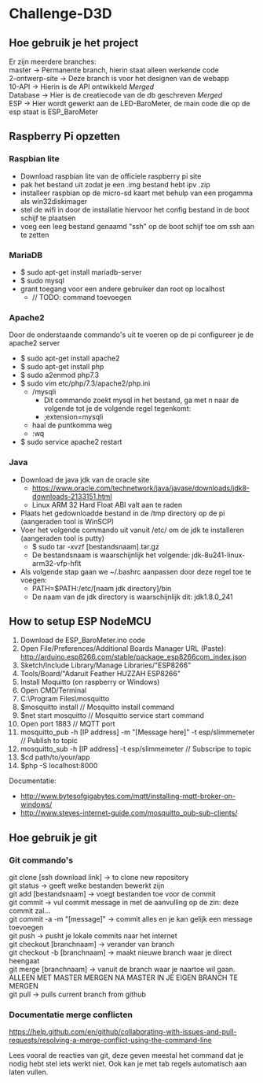 # Challenge-D3D

## Hoe gebruik je het project
Er zijn meerdere branches:<br/>
master -> Permanente branch, hierin staat alleen werkende code<br/>
2-ontwerp-site -> Deze branch is voor het designen van de webapp<br/>
10-API -> Hierin is de API ontwikkeld <i>Merged</i><br/>
Database -> Hier is de creatiecode van de db geschreven <i>Merged</i><br/>
ESP -> Hier wordt gewerkt aan de LED-BaroMeter, de main code die op de esp staat is ESP_BaroMeter<br/>


## Raspberry Pi opzetten 
### Raspbian lite
- Download raspbian lite van de officiele raspberry pi site
- pak het bestand uit zodat je een .img bestand hebt ipv .zip
- installeer raspbian op de micro-sd kaart met behulp van een progamma als win32diskimager
- stel de wifi in door de installatie hiervoor het config bestand in de boot schijf te plaatsen
- voeg een leeg bestand genaamd "ssh" op de boot schijf toe om ssh aan te zetten

### MariaDB
- $ sudo apt-get install mariadb-server
- $ sudo mysql
- grant toegang voor een andere gebruiker dan root op localhost  
  - // TODO: command toevoegen

### Apache2
Door de onderstaande commando's uit te voeren op de pi configureer je de apache2 server
- $ sudo apt-get install apache2
- $ sudo apt-get install php
- $ sudo a2enmod php7.3
- $ sudo vim etc/php/7.3/apache2/php.ini
  - /mysqli
    - Dit commando zoekt mysql in het bestand, ga met n naar de volgende tot je de volgende regel tegenkomt:
    - ;extension=mysqli
  - haal de puntkomma weg
  - :wq
- $ sudo service apache2 restart

### Java
- Download de java jdk van de oracle site
  - https://www.oracle.com/technetwork/java/javase/downloads/jdk8-downloads-2133151.html
  - Linux ARM 32 Hard Float ABI valt aan te raden
- Plaats het gedownloadde bestand in de /tmp directory op de pi (aangeraden tool is WinSCP)
- Voer het volgende commando uit vanuit /etc/ om de jdk te installeren (aangeraden tool is putty)
  - $ sudo tar -xvzf [bestandsnaam].tar.gz
  - De bestandsnaam is waarschijnlijk het volgende: jdk-8u241-linux-arm32-vfp-hflt
- Als volgende stap gaan we ~/.bashrc aanpassen door deze regel toe te voegen:
  - PATH=$PATH:/etc/[naam jdk directory]/bin
  - De naam van de jdk directory is waarschijnlijk dit: jdk1.8.0_241

## How to setup ESP NodeMCU
1.  Download de ESP_BaroMeter.ino code<br/>
2.  Open File/Preferences/Additional Boards Manager URL (Paste): http://arduino.esp8266.com/stable/package_esp8266com_index.json<br/>
3.  Sketch/Include Library/Manage Libraries/"ESP8266"
4.  Tools/Board/"Adaruit Feather HUZZAH ESP8266"<br/>
5.  Install Moquitto (on raspberry or Windows)<br/>
6.  Open CMD/Terminal<br/>
7.  C:\Program Files\mosquitto<br/>
8.  $mosquitto install    // Mosquitto install command<br/>
9.  $net start mosquitto  // Mosquitto service start command<br/>
10. Open port 1883   // MQTT port<br/>
11. mosquitto_pub -h [IP address] -m "[Message here]" -t esp/slimmemeter // Publish to topic<br/>
12. mosquitto_sub -h [IP address] -t esp/slimmemeter // Subscripe to topic<br/>
13. $cd path/to/your/app<br/>
14. $php -S localhost:8000<br/>

Documentatie:<br/>
- http://www.bytesofgigabytes.com/mqtt/installing-mqtt-broker-on-windows/<br/>
- http://www.steves-internet-guide.com/mosquitto_pub-sub-clients/<br/>

## Hoe gebruik je git
### Git commando's
git clone [ssh download link] -> to clone new repository<br/>
git status -> geeft welke bestanden bewerkt zijn<br/>
git add [bestandsnaam] -> voegt bestanden toe voor de commit<br/>
git commit -> vul commit message in met de aanvulling op de zin: deze commit zal...<br/>
git commit -a -m "[message]" -> commit alles en je kan gelijk een message toevoegen<br/>
git push -> pusht je lokale commits naar het internet<br/>
git checkout [branchnaam] -> verander van branch<br/>
git checkout -b [branchnaam] -> maakt nieuwe branch waar je direct heengaat<br/>
git merge [branchnaam] -> vanuit de branch waar je naartoe wil gaan. ALLEEN MET MASTER MERGEN NA MASTER IN JE EIGEN BRANCH TE MERGEN<br/>
git pull -> pulls current branch from github<br/>

### Documentatie merge conflicten
https://help.github.com/en/github/collaborating-with-issues-and-pull-requests/resolving-a-merge-conflict-using-the-command-line
  
Lees vooral de reacties van git, deze geven meestal het command dat je nodig hebt stel iets werkt niet. Ook kan je met tab regels automatisch aan laten vullen.<br/>
